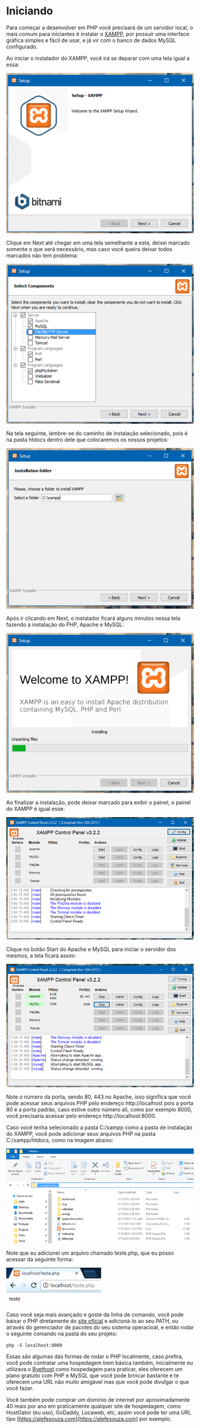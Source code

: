 # Iniciando

Para começar a desenvolver em PHP você precisará de um servidor local, o mais comum para iniciantes é instalar o [XAMPP](https://www.apachefriends.org), por possuir uma interface gráfica simples e fácil de usar, e já vir com o banco de dados MySQL configurado.

Ao iniciar o instalador do XAMPP, você irá se deparar com uma tela igual a essa:

![Primeira tela da instalação do XAMPP](./assets/getting-started/xampp1.png)

Clique em Next até chegar em uma tela semelhante a esta, deixei marcado somente o que será necessário, mas caso você queira deixar todos marcados não tem problema:

![Tela de seleção de componentes do XAMPP](./assets/getting-started/xampp2.png)

Na tela seguinte, lembre-se do caminho de instalação selecionado, pois é na pasta htdocs dentro dele que colocaremos os nossos projetos:

![Tela de seleção do caminho de instalação do XAMPP](./assets/getting-started/xampp3.png)

Após ir clicando em Next, o instalador ficará alguns minutos nessa tela fazendo a instalação do PHP, Apache e MySQL:

![Tela de instalação do XAMPP](./assets/getting-started/xampp4.png)

Ao finalizar a instalação, pode deixar marcado para exibir o painel, o painel do XAMPP é igual esse:

![Painel do XAMPP](./assets/getting-started/xampp5.png)

Clique no botão Start do Apache e MySQL para iniciar o servidor dos mesmos, a tela ficará assim:

![Painel do XAMPP iniciado](./assets/getting-started/xampp6.png)

Note o número da porta, sendo 80, 443 no Apache, isso significa que você pode acessar seus arquivos PHP pelo endereço http://localhost pois a porta 80 é a porta padrão, caso estive outro número ali, como por exemplo 8000, você precisaria acessar pelo endereço http://localhost:8000.

Caso você tenha selecionado a pasta C:/xampp como a pasta de instalação do XAMPP, você pode adicionar seus arquivos PHP na pasta C:/xampp/htdocs, como na imagem abaixo:

![Pasta de arquivos PHP do XAMPP](./assets/getting-started/xampp7.png)

Note que eu adicionei um arquivo chamado teste.php, que eu posso acessar da seguinte forma:

![Arquivo teste.php sendo acessado](./assets/getting-started/xampp8.png)

Caso você seja mais avançado e goste da linha de comando, você pode baixar o PHP diretamente do [site oficial](http://php.net/downloads.php) e adicioná-lo ao seu PATH, ou através do gerenciador de pacotes do seu sistema operacioal, e então rodar o seguinte comando na pasta do seu projeto:

    php -S localhost:8000

Essas são algumas das formas de rodar o PHP localmente, caso prefira, você pode contratar uma hospedagem bem básica também, inicialmente eu utilizava o [Byethost](https://byet.host) como hospedagem para praticar, eles oferecem um plano gratuito com PHP e MySQL que você pode brincar bastante e te oferecem uma URL não muito amigável mas que você pode divulgar o que você fazer.

Você também pode comprar um domínio de internet por aproximadamente 40 reais por ano em praticamente qualquer site de hospedagem, como HostGator (eu uso), GoDaddy, Locaweb, etc, assim você pode ter uma URL tipo [https://alefesouza.com](https://alefesouza.com) por exemplo.
